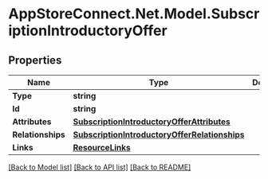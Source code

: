 # AppStoreConnect.Net.Model.SubscriptionIntroductoryOffer

## Properties

Name | Type | Description | Notes
------------ | ------------- | ------------- | -------------
**Type** | **string** |  | 
**Id** | **string** |  | 
**Attributes** | [**SubscriptionIntroductoryOfferAttributes**](SubscriptionIntroductoryOfferAttributes.md) |  | [optional] 
**Relationships** | [**SubscriptionIntroductoryOfferRelationships**](SubscriptionIntroductoryOfferRelationships.md) |  | [optional] 
**Links** | [**ResourceLinks**](ResourceLinks.md) |  | 

[[Back to Model list]](../README.md#documentation-for-models) [[Back to API list]](../README.md#documentation-for-api-endpoints) [[Back to README]](../README.md)

